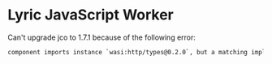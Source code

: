 # Lyric JavaScript Worker

Can't upgrade jco to 1.7.1 because of the following error:

```bash
component imports instance `wasi:http/types@0.2.0`, but a matching implementation was not found in the linker
```